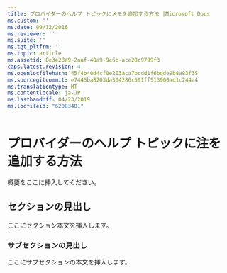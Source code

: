 ```yaml
---
title: プロバイダーのヘルプ トピックにメモを追加する方法 |Microsoft Docs
ms.custom: ''
ms.date: 09/12/2016
ms.reviewer: ''
ms.suite: ''
ms.tgt_pltfrm: ''
ms.topic: article
ms.assetid: 8e3e28a9-2aaf-40a9-9c6b-ace20c9799f3
caps.latest.revision: 4
ms.openlocfilehash: 45f4b40d4cf0e203aca7bcdd1f6bdde9b8a83f35
ms.sourcegitcommit: e7445ba8203da304286c591ff513900ad1c244a4
ms.translationtype: MT
ms.contentlocale: ja-JP
ms.lasthandoff: 04/23/2019
ms.locfileid: "62083401"
---
```

# <a name="how-to-add-notes-to-a-provider-help-topic"></a>プロバイダーのヘルプ トピックに注を追加する方法

概要をここに挿入してください。

## <a name="section-heading"></a>セクションの見出し

ここにセクション本文を挿入します。

### <a name="subsection-heading"></a>サブセクションの見出し

ここにサブセクションの本文を挿入します。
